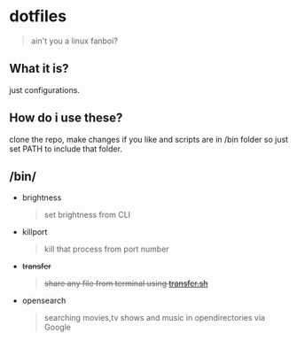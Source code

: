 # dotfiles
> ain't you a linux fanboi?

## What it is?
just configurations.

## How do i use these?
clone the repo, make changes if you like and scripts are in /bin folder so just set PATH to include that folder.

## /bin/
* brightness
    > set brightness from CLI
* killport
    > kill that process from port number
* ~~transfer~~
    > ~~share any file from terminal using [transfer.sh](https://transfer.sh)~~
* opensearch
    > searching movies,tv shows and music in opendirectories via Google